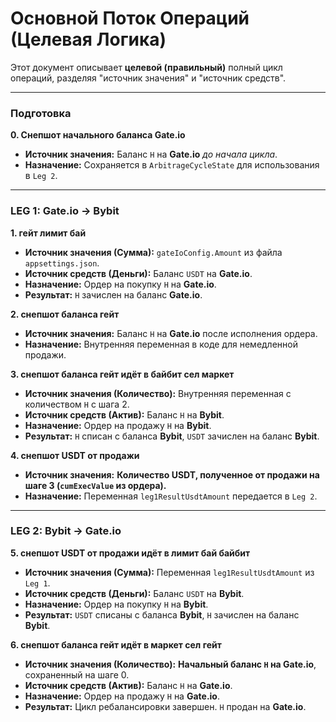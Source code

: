 # Основной Поток Операций (Целевая Логика)

Этот документ описывает **целевой (правильный)** полный цикл операций, разделяя "источник значения" и "источник средств".

---

### Подготовка

**0. Снепшот начального баланса Gate.io**
-   **Источник значения:** Баланс `H` на **Gate.io** *до начала цикла*.
-   **Назначение:** Сохраняется в `ArbitrageCycleState` для использования в `Leg 2`.

---

### LEG 1: Gate.io -> Bybit

**1. гейт лимит бай**
-   **Источник значения (Сумма):** `gateIoConfig.Amount` из файла `appsettings.json`.
-   **Источник средств (Деньги):** Баланс `USDT` на **Gate.io**.
-   **Назначение:** Ордер на покупку `H` на **Gate.io**.
-   **Результат:** `H` зачислен на баланс **Gate.io**.

**2. снепшот баланса гейт**
-   **Источник значения:** Баланс `H` на **Gate.io** после исполнения ордера.
-   **Назначение:** Внутренняя переменная в коде для немедленной продажи.

**3. снепшот баланса гейт идёт в байбит сел маркет**
-   **Источник значения (Количество):** Внутренняя переменная с количеством `H` с шага 2.
-   **Источник средств (Актив):** Баланс `H` на **Bybit**.
-   **Назначение:** Ордер на продажу `H` на **Bybit**.
-   **Результат:** `H` списан с баланса **Bybit**, `USDT` зачислен на баланс **Bybit**.

**4. снепшот USDT от продажи**
-   **Источник значения:** **Количество USDT, полученное от продажи на шаге 3 (`cumExecValue` из ордера).**
-   **Назначение:** Переменная `leg1ResultUsdtAmount` передается в `Leg 2`.

---

### LEG 2: Bybit -> Gate.io

**5. снепшот USDT от продажи идёт в лимит бай байбит**
-   **Источник значения (Сумма):** Переменная `leg1ResultUsdtAmount` из `Leg 1`.
-   **Источник средств (Деньги):** Баланс `USDT` на **Bybit**.
-   **Назначение:** Ордер на покупку `H` на **Bybit**.
-   **Результат:** `USDT` списаны с баланса **Bybit**, `H` зачислен на баланс **Bybit**.

**6. снепшот баланса гейт идёт в маркет сел гейт**
-   **Источник значения (Количество):** **Начальный баланс `H` на Gate.io**, сохраненный на шаге 0.
-   **Источник средств (Актив):** Баланс `H` на **Gate.io**.
-   **Назначение:** Ордер на продажу `H` на **Gate.io**.
-   **Результат:** Цикл ребалансировки завершен. `H` продан на **Gate.io**.